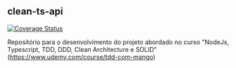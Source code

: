 ## clean-ts-api

[![Coverage Status](https://coveralls.io/repos/github/carlosdaniiel07/clean-ts-api/badge.svg?branch=feat/login)](https://coveralls.io/github/carlosdaniiel07/clean-ts-api?branch=feat/login)

Repositório para o desenvolvimento do projeto abordado no curso "NodeJs, Typescript, TDD, DDD, Clean Architecture e SOLID" (https://www.udemy.com/course/tdd-com-mango)